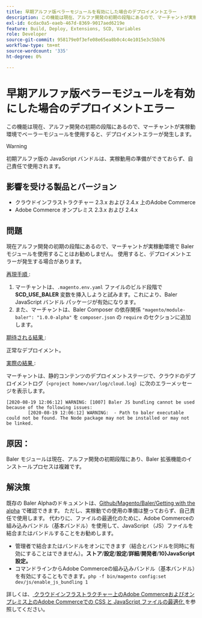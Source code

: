 ```yaml
---
title: 早期アルファ版ベラーモジュールを有効にした場合のデプロイメントエラー
description: この機能は現在、アルファ開発の初期の段階にあるので、マーチャントが実稼動環境でベーラーモジュールを使用すると、デプロイメントエラーが発生します。
exl-id: 6cdac0a5-eaeb-467d-8369-9017aed6219e
feature: Build, Deploy, Extensions, SCD, Variables
role: Developer
source-git-commit: 958179e0f3efe08e65ea8b0c4c4e1015e3c5bb76
workflow-type: tm+mt
source-wordcount: '335'
ht-degree: 0%

---
```


# 早期アルファ版ベラーモジュールを有効にした場合のデプロイメントエラー

この機能は現在、アルファ開発の初期の段階にあるので、マーチャントが実稼動環境でベーラーモジュールを使用すると、デプロイメントエラーが発生します。

>[!WARNING]
>
>初期アルファ版の JavaScript バンドルは、実稼動用の準備ができておらず、自己責任で使用されます。

## 影響を受ける製品とバージョン

* クラウドインフラストラクチャー 2.3.x および 2.4.x 上のAdobe Commerce
* Adobe Commerce オンプレミス 2.3.x および 2.4.x

## 問題

現在アルファ開発の初期の段階にあるので、マーチャントが実稼動環境で Baler モジュールを使用することはお勧めしません。 使用すると、デプロイメントエラーが発生する場合があります。

<u> 再現手順 </u>:

1. マーチャントは、`.magento.env.yaml` ファイルのビルド段階で **SCD\_USE\_BALER** 変数を挿入しようと試みます。これにより、Baler JavaScript バンドル パッケージが有効になります。
1. また、マーチャントは、Baler Composer の依存関係 `"magento/module-baler": "1.0.0-alpha"` を `composer.json` の `require` のセクションに追加します。

<u> 期待される結果 </u>:

正常なデプロイメント。

<u> 実際の結果 </u>:

マーチャントは、静的コンテンツのデプロイメントステージで、クラウドのデプロイメントログ（`<project home>/var/log/cloud.log`）に次のエラーメッセージを表示します。

```
[2020-08-19 12:06:12] WARNING: [1007] Baler JS bundling cannot be used because of the following issues:
        [2020-08-19 12:06:12] WARNING:  - Path to baler executable could not be found. The Node package may not be installed or may not be linked.
```

## 原因：

Baler モジュールは現在、アルファ開発の初期段階にあり、Baler 拡張機能のインストールプロセスは複雑です。

## 解決策

既存の Baler Alphaのドキュメントは、[Github/Magento/Baler/Getting with the alpha](https://github.com/magento/baler/blob/master/docs/ALPHA.md) で確認できます。 ただし、実稼動での使用の準備は整っておらず、自己責任で使用します。 代わりに、ファイルの最適化のために、Adobe Commerceの組み込みバンドル（基本バンドル）を使用して、JavaScript （JS）ファイルを結合またはバンドルすることをお勧めします。

* 管理者で結合またはバンドルをオンにできます（結合とバンドルを同時に有効にすることはできません）。**ストア**/**設定**/**設定**/**詳細**/**開発者**/**10&rbrace;JavaScript設定。**
* コマンドラインからAdobe Commerceの組み込みバンドル（基本バンドル）を有効にすることもできます。`php -f bin/magento config:set dev/js/enable_js_bundling 1`

詳しくは、[ クラウドインフラストラクチャー上のAdobe Commerceおよびオンプレミス上のAdobe Commerceでの CSS と JavaScript ファイルの最適化 ](https://support.magento.com/hc/en-us/articles/360044482152) を参照してください。
